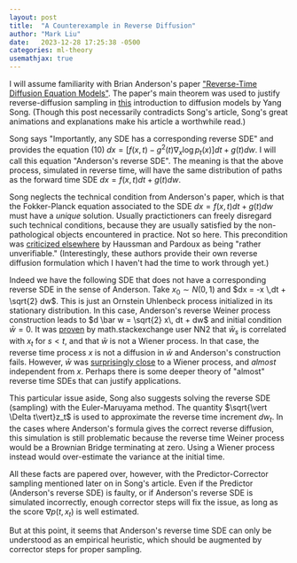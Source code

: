 ```yaml
---
layout: post
title:  "A Counterexample in Reverse Diffusion"
author: "Mark Liu"
date:   2023-12-28 17:25:38 -0500
categories: ml-theory
usemathjax: true
---
```


I will assume familiarity with Brian Anderson's paper ["Reverse-Time Diffusion Equation Models"](https://core.ac.uk/download/pdf/82826666.pdf). The paper's main theorem was used to justify reverse-diffusion sampling in [this](https://yang-song.net/blog/2021/score/) introduction
to diffusion models by Yang Song. (Though this post necessarily contradicts Song's article, Song's great animations and explanations make his article a worthwhile read.)

Song says "Importantly, any SDE has a corresponding reverse SDE"
and provides the equation $(10)\; dx = [f(x,t) - g^2(t) \nabla_x \log p_t(x)]dt + g(t) dw$. I will call this equation "Anderson's reverse SDE". The meaning is that the above process, simulated in reverse time, will have the same distribution of paths as the forward time SDE $dx = f(x, t)dt + g(t) dw$. 

Song neglects the technical condition from Anderson's paper, which is that the Fokker-Planck equation associated to the SDE $dx = f(x, t)dt + g(t) dw$ must have a *unique* solution. Usually practictioners can freely disregard such technical conditions, because they are usually satisfied by the non-pathological objects encountered in practice. Not so here. This precondition was [criticized elsewhere](https://projecteuclid.org/journals/annals-of-probability/volume-14/issue-4/Time-Reversal-of-Diffusions/10.1214/aop/1176992362.full) by Haussman and Pardoux as being "rather unverifiable." (Interestingly, these authors provide their own reverse diffusion formulation which I haven't had the time to work through yet.) 

Indeed we have the following SDE that does not have a corresponding reverse SDE in the sense of Anderson. Take $x_0 \sim N(0, 1)$ and $dx = -x \,dt + \sqrt{2} dw$. This is just an Ornstein Uhlenbeck process initialized in its stationary distribution. In this case, Anderson's reverse Weiner process construction leads to $d \bar w = \sqrt{2} x\, dt + dw$ and initial condition $\bar w = 0$. It was [proven](https://math.stackexchange.com/a/4834356) by math.stackexchange user NN2 that $\bar w_s$ is correlated with $x_t$ for $s < t$, and that $\bar w$ is not a Wiener process. In that case, the reverse time process $x$ is not a diffusion in $\bar w$ and Anderson's construction fails. However, $\bar w$ was [surprisingly close](https://math.stackexchange.com/questions/4834279/a-sde-that-forgets-its-input) to a Wiener process, and *almost* independent from $x$. Perhaps there is some deeper theory of "almost" reverse time SDEs that can justify applications.

This particular issue aside, Song also suggests solving the reverse SDE (sampling) with the Euler-Maruyama method. The quantity $\sqrt{\vert \Delta t\vert}z_t$ is used to approximate the reverse time increment $dw_t$. In the cases where Anderson's formula gives the correct reverse diffusion, this simulation is still problematic because the reverse time Weiner process would be a Brownian Bridge terminating at zero. Using a Wiener process instead would over-estimate the variance at the initial time.

All these facts are papered over, however, with the Predictor-Corrector sampling mentioned later on in Song's article. Even if the Predictor (Anderson's reverse SDE) is faulty, or if Anderson's reverse SDE is simulated incorrectly, enough corrector steps will fix the issue, as long as the score $\nabla p(t, x_t)$ is well estimated.

But at this point, it seems that Anderson's reverse time SDE can only be understood as an empirical heuristic, which should be augmented by corrector steps for proper sampling.




